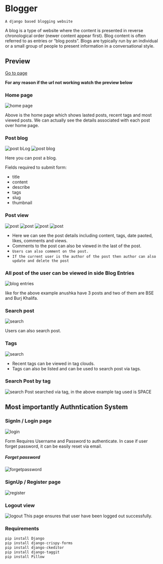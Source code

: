# Blogger

`A django based blogging website`

A blog is a type of website where the content is presented in reverse chronological order (newer content appear first). Blog content is often referred to as entries or “blog posts”. Blogs are typically run by an individual or a small group of people to present information in a conversational style.

## Preview

<a href="https://heroku.blogger.com/">Go to page</a>

**For any reason if the url not working watch the preview below**


### Home page

![home page](https://github.com/HarshNarwariya/blogger_django_based_web/blob/main/Images/home%201.png)

Above is the home page which shows lasted posts, recent tags and most viewed posts. We can actually see the details associated with each post over home page.

### Post blog

![post bLog](https://github.com/HarshNarwariya/blogger_django_based_web/blob/main/Images/blog%20post%201.png)
![post blog](https://github.com/HarshNarwariya/blogger_django_based_web/blob/main/Images/blog%20post%202.png)

Here you can post a blog.

Fields required to submit form:
+ title 
+ content
+ describe
+ tags
+ slug
+ thumbnail


### Post view

![post](https://github.com/HarshNarwariya/blogger_django_based_web/blob/main/Images/my%20blog%201.png)
![post](https://github.com/HarshNarwariya/blogger_django_based_web/blob/main/Images/my%20blog%202.png)
![post](https://github.com/HarshNarwariya/blogger_django_based_web/blob/main/Images/my%20blog%203.png)
![post](https://github.com/HarshNarwariya/blogger_django_based_web/blob/main/Images/my%20blog%204.png)

+ Here we can see the post details including content, tags, date paoted, likes, comments and views.
+ Comments to the post can also be viewed in the last of the post.
+ `Users can also comment on the post.`
+ `If the current user is the author of the post then author can also update and delete the post`

### All post of the user can be viewed in side Blog Entries

![blog entries](https://github.com/HarshNarwariya/blogger_django_based_web/blob/main/Images/blog%20entries%201.png)

like for the above example anushka have 3 posts and two of them are BSE and Burj Khalifa.

### Search post

![search](https://github.com/HarshNarwariya/blogger_django_based_web/blob/main/Images/search.png)

Users can also search post.

### Tags
![search](https://github.com/HarshNarwariya/blogger_django_based_web/blob/main/Images/tags.png)
+ Recent tags can be viewed in tag clouds.
+ Tags can also be listed and can be used to search post via tags.

### Search Post by tag
![search](https://github.com/HarshNarwariya/blogger_django_based_web/blob/main/Images/tag%20applied.png)
Post searched via tag, in the above example tag used is SPACE


## Most importantly Authntication System

### SignIn / Login page
![login](https://github.com/HarshNarwariya/blogger_django_based_web/blob/main/Images/login%20page.png)

Form Requires Username and Password to authenticate. In case if user forget password, it can be easily reset via email.

##### Forget password
![forgetpassword](https://github.com/HarshNarwariya/blogger_django_based_web/blob/main/Images/forget%20password.png)

### SignUp / Register page
![register](https://github.com/HarshNarwariya/blogger_django_based_web/blob/main/Images/register%20page.png)

### Logout view
![logout](https://github.com/HarshNarwariya/blogger_django_based_web/blob/main/Images/logout%20page.png)
This page ensures that user have been logged out successfully.


### Requirements
```python
pip install Django
pip install django-crispy-forms
pip install django-ckeditor
pip install django-taggit
pip install Pillow
```
